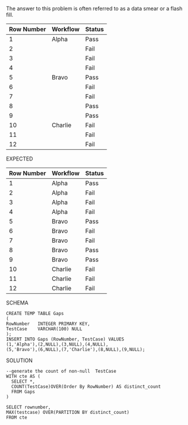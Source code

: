 The answer to this problem is often referred to as a data smear or a flash fill.

| Row Number | Workflow | Status |
| ---------- | -------- | ------ |
| 1          | Alpha    | Pass   |
| 2          |          | Fail   |
| 3          |          | Fail   |
| 4          |          | Fail   |
| 5          | Bravo    | Pass   |
| 6          |          | Fail   |
| 7          |          | Fail   |
| 8          |          | Pass   |
| 9          |          | Pass   |
| 10         | Charlie  | Fail   |
| 11         |          | Fail   |
| 12         |          | Fail   |

EXPECTED

| Row Number | Workflow | Status |
| ---------- | -------- | ------ |
| 1          | Alpha    | Pass   |
| 2          | Alpha    | Fail   |
| 3          | Alpha    | Fail   |
| 4          | Alpha    | Fail   |
| 5          | Bravo    | Pass   |
| 6          | Bravo    | Fail   |
| 7          | Bravo    | Fail   |
| 8          | Bravo    | Pass   |
| 9          | Bravo    | Pass   |
| 10         | Charlie  | Fail   |
| 11         | Charlie  | Fail   |
| 12         | Charlie  | Fail   |

SCHEMA

```DROP TABLE IF EXISTS Gaps;
CREATE TEMP TABLE Gaps
(
RowNumber   INTEGER PRIMARY KEY,
TestCase    VARCHAR(100) NULL
);
INSERT INTO Gaps (RowNumber, TestCase) VALUES
(1,'Alpha'),(2,NULL),(3,NULL),(4,NULL),
(5,'Bravo'),(6,NULL),(7,'Charlie'),(8,NULL),(9,NULL);
```

SOLUTION

```
--generate the count of non-null  TestCase
WITH cte AS (
  SELECT *,
  COUNT(TestCase)OVER(Order By RowNumber) AS distinct_count
  FROM Gaps
)

SELECT rownumber,
MAX(testcase) OVER(PARTITION BY distinct_count)
FROM cte
```
